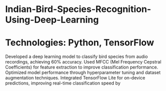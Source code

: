 # Indian-Bird-Species-Recognition-Using-Deep-Learning
# Technologies: Python, TensorFlow
Developed a deep learning model to classify bird species from audio recordings, achieving 60% accuracy.
Used MFCC (Mel Frequency Cepstral Coefficients) for feature extraction to improve classification performance.
Optimized model performance through hyperparameter tuning and dataset augmentation techniques.
Integrated TensorFlow Lite for on-device predictions, improving real-time classification speed by
